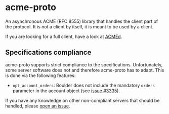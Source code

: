 # acme-proto

An asynchronous ACME (RFC 8555) library that handles the client part of the protocol. It is not a client by itself, it is meant to be used by a client.

If you are looking for a full client, have a look at [ACMEd](https://github.com/breard-r/acmed).


## Specifications compliance

acme-proto supports strict compliance to the specifications. Unfortunately, some server software does not and therefore acme-proto has to adapt. This is done via the following features:

- `opt_account_orders`: Boulder does not include the mandatory `orders` parameter in the account object (see [issue #3335](https://github.com/letsencrypt/boulder/issues/3335)).

If you have any knowledge on other non-compliant servers that should be handled, please [open an issue](https://github.com/breard-r/acme-proto/issues/new).
